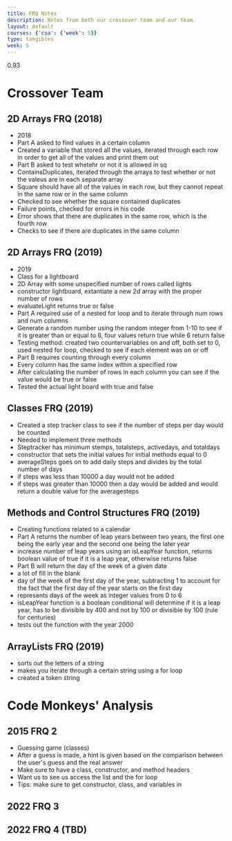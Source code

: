 ```yaml
---
title: FRQ Notes
description: Notes from both our crossover team and our team.
layout: default
courses: {'csa': {'week': 5}}
type: tangibles
week: 5
---
```


0.93

# Crossover Team 

## 2D Arrays FRQ (2018)

- 2018
- Part A asked to find values in a certain column
- Created a variable that stored all the values, iterated through each row in order to get all of the values and print them out
- Part B asked to test whetehr or not it is allowed in sq
- ContainsDuplicates, iterated through the arrays to test whether or not the valeus are in each separate array
- Square should have all of the values in each row, but they cannot repeat in the same row or in the same column
- Checked to see whether the square contained duplicates 
- Failure points, checked for errors in his code
- Error shows that there are duplicates in the same row, which is the fourth row
- Checks to see if there are duplicates in the same column 

## 2D Arrays FRQ (2019)

- 2019
- Class for  a lightboard
- 2D Array with some unspecified number of rows called lights
- constructor lightboard, extantiate a new 2d array with the proper number of rows
- evaluateLight returns true or false
- Part A required use of a nested for loop and to iterate through num rows and num columns 
- Generate a random number using the random integer from 1-10 to see if it is greater than or equal to 6, four values return true while 6 return false
- Testing method: created two countervariables on and off, both set to 0, used nested for loop, checked to see if each element was on or off
- Part B requires counting through every column 
- Every column has the same index within a specified row
- After calculating the number of rows in each column you can see if the value would be true or false
- Tested the actual light board with true and false

## Classes FRQ (2019)

- Created a step tracker class to see if the number of steps per day would be counted
- Needed to implement three methods
- Steptracker has minimum stemps, totalsteps, activedays, and totaldays
- constructor that sets the initial values for initial methods equal to 0 
- averageSteps goes on to add daily steps and divides by the total number of days
- if steps was less than 10000 a day would not be added
- if steps was greater than 10000 then a day would be added and would return a double value for the averagesteps

## Methods and Control Structures FRQ (2019)

- Creating functions related to a calendar
- Part A returns the number of leap years between two years, the first one being the early year and the second one being the later year
- increase number of leap years using an isLeapYear function, returns boolean value of true if it is a leap year, otherwise returns false
- Part B will return the day of the week of a given date
- a lot of fill in the blank
- day of the week of the first day of the year, subtracting 1 to account for the fact that the first day of the year starts on the first day
- represents days of the week as integer values from 0 to 6
- isLeapYear function is a boolean conditional will determine if it is a leap year, has to be divisible by 400 and not by 100 or divisible by 100 (rule for centuries) 
- tests out the function with the year 2000

## ArrayLists FRQ (2019)

- sorts out the letters of a string
- makes you iterate through a certain string using a for loop 
- created a token string 


# Code Monkeys' Analysis


## 2015 FRQ 2 

- Guessing game (classes)
- After a guess is made, a hint is given based on the comparison between the user's guess and the real answer
- Make sure to have a class, constructor, and method headers
- Want us to see us access the list and the for loop
- Tips: make sure to get constructor, class, and variables in


## 2022 FRQ 3


## 2022 FRQ 4 (TBD)


